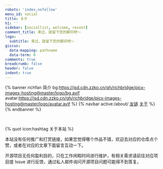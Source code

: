 ```yaml
---
robots: 'index,nofollow'
menu_id: social
title: 关于
h1: ''
sidebar: [sociallist, welcome, recent]
comment_title: 来过，就留下您的脚印吧～
logo:
  subtitle: 来过，就留下您的脚印吧～
giscus:
  data-mapping: pathname
  data-term: 0
comments: true
breadcrumb: false
header: false
indent: true
---
```


{% banner richfan 简介 bg:https://jsd.cdn.zzko.cn/gh/richbridge/picx-images-hosting@master/logo/bg.avif avatar:https://jsd.cdn.zzko.cn/gh/richbridge/picx-images-hosting@master/logo/avatar.avif %}
{% navbar active:/about/ [友链](/friends/) [关于](/about/) %}
{% endbanner %}

<br>

{% quot icon:hashtag 关于本站 %}

本站没有任何推广和打赏链接，如果您觉得哪个作品不错，欢迎去对应的仓库点个赞，或者在对应的文章下面留言互动一下。

开源项目无任何盈利目的，只在工作闲暇时间进行维护，有相关需求请前往对应项目提 Issue 进行反馈，通过私人邮件询问开源项目问题可能得不到答复。
